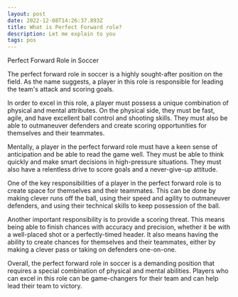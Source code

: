 ```yaml
---
layout: post
date: 2022-12-08T14:26:37.893Z
title: What is Perfect Forward role?
description: Let me explain to you
tags: pos
---
```

Perfect Forward Role in Soccer

The perfect forward role in soccer is a highly sought-after position on the field. As the name suggests, a player in this role is responsible for leading the team's attack and scoring goals.

In order to excel in this role, a player must possess a unique combination of physical and mental attributes. On the physical side, they must be fast, agile, and have excellent ball control and shooting skills. They must also be able to outmaneuver defenders and create scoring opportunities for themselves and their teammates.

Mentally, a player in the perfect forward role must have a keen sense of anticipation and be able to read the game well. They must be able to think quickly and make smart decisions in high-pressure situations. They must also have a relentless drive to score goals and a never-give-up attitude.

One of the key responsibilities of a player in the perfect forward role is to create space for themselves and their teammates. This can be done by making clever runs off the ball, using their speed and agility to outmaneuver defenders, and using their technical skills to keep possession of the ball.

Another important responsibility is to provide a scoring threat. This means being able to finish chances with accuracy and precision, whether it be with a well-placed shot or a perfectly-timed header. It also means having the ability to create chances for themselves and their teammates, either by making a clever pass or taking on defenders one-on-one.

Overall, the perfect forward role in soccer is a demanding position that requires a special combination of physical and mental abilities. Players who can excel in this role can be game-changers for their team and can help lead their team to victory.